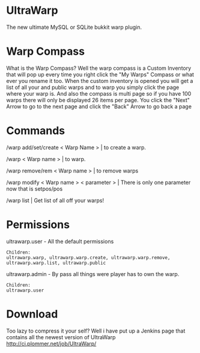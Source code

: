 UltraWarp
=========

The new ultimate MySQL or SQLite bukkit warp plugin.

Warp Compass
=========
What is the Warp Compass? Well the warp compass is a Custom Inventory that will pop up every time you right click the "My Warps" Compass or what ever you rename it too. When the custom inventory is opened you will get a list of all your and public warps and to warp you simply click the page where your warp is. And also the compass is multi page so if you have 100 warps there will only be displayed 26 items per page. You click the "Next" Arrow to go to the next page and click the "Back" Arrow to go back a page

Commands
=========
/warp add/set/create < Warp Name > | to create a warp.

/warp < Warp name > | to warp.

/warp remove/rem < Warp name > | to remove warps

/warp modify < Warp name > < parameter > | There is only one parameter now that is setpos/pos

/warp list | Get list of all off your warps!

Permissions
==========
ultrawarp.user - All the default permissions
    
    Children: 
    ultrawarp.warp, ultrawarp.warp.create, ultrawarp.warp.remove, ultrawarp.warp.list, ultrawarp.public
    
ultrawarp.admin - By pass all things were player has to own the warp.

    Children: 
    ultrawarp.user

Download
=========
Too lazy to compress it your self? Well i have put up a Jenkins page that contains all the newest version of UltraWarp
http://ci.plommer.net/job/UltraWarp/
